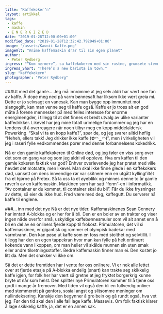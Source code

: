 ```yaml
---
title: "Kaffekoker’n"
layout: artikkel 
tags: 
 - kaffe
 - maskin
 - E N E R G I Z E D
date: "2019-01-28T12:00:00+01:00"
modified_date: "2019-01-28T12:32:42.792949+01:00"
image: "/assets/Kawaii Kaffe.png"
imageAlt: "Anime kaffemaskin drar til sin egen planet"
author:
 - Peter Rydberg
ingress: "“Kom nærmere”, sa kaffekokeren med sin rustne, grumsete stemme, som klanget i likhet med en asbestavhengig Tony Montana med kols. Onlines gamle kaffekoker Bonamat TH10 lå i sykesengen og levde sine siste dager. “Hv… hva er det…?”, kom det hulkende fra Primulator, som var kaffekokerens eneste adoptivrobot. Bonamat TH10 snakket lavt, nærmest hvisket, inn i den sexy, moderne kaffekokerens filter. “Jeg… foretrekker k… kakao...”, hveste den gamle gnieren ut, før hovedkortet gikk ad undas og to år gammelt kaffesøl rant ut av dens dårlig vedlikeholdte vannpumpe. Primulator ropte i kval over sin døde mentor mens automatisk kokende tårer rant nedover dens metalliske kinn. Men den visste at den hadde et ansvar om å videreføre arven. Online hadde fått en ny kaffekoker."
ingress_Short: "There’s a new barista in town."
slug: "kaffekokern"
photographer: "Peter Rydberg"
---
```

###Ut med det gamle...
Jeg må innrømme at jeg selv aldri har vært noe fan av kaffe. Å dope meg ned på varm bønnesaft har liksom ikke vært greia mi. Dette er jo selvsagt en vanesak. Kan man bygge opp immunitet mot slangegift, kan man venne seg til kaffe også. Kaffe er jo tross alt en god måte å forene mennesker på med felles interesse for enorme energimengder, i tillegg til at det finnes et bredt utvalg av ulike varianter kaffedrikker. Likevel har jeg mine totalt urimelige fordommer og jeg har en tendens til å overreagere når noen tilbyr meg en kopp middelaldersk Powerking. “Skal vi ta en kopp kaffe?”, spør de, og jeg svarer alltid høflig “Heheh, ellers takk! Jeg drikker ikke kaffe (✿◠‿◠)”, men i virkeligheten vil jeg i raseri fylle vedkommendes porer med denne forbannelsens kokedrikk.

Nå er den gamle kaffekokeren til Online død, og jeg føler en viss sorg over det som en gang var og som jeg aldri vil oppleve. Hva om kaffen til den gamle kokeren faktisk var god? Enhver overlevende jeg har pratet med ville hevdet det motsatte, men likevel. Man skal ikke finne glede i en kaffekokers død, uansett om dens innvendige rør var skitnere enn en utgått kyllingfiltét fra et hjørne på Fretex. Så la oss ta et øyeblikk og minnes denne to år gamle røver’n av en kaffemaskin. Maskinen som har satt “form”-en i informatikk. “Av container er du kommet, til container skal du bli”. Får du ikke frysninger av dette, så eier du ikke hud. Fred være med deg, kaffegutt. Du serverer nå kaffe til englene.

###… inn med det nye
Nå er det nye tider. Kaffemaskinenes Sean Connery har inntatt A-blokka og er her for å bli. Den er en boler av en trakter og viser ingen nåde overfor små, uskyldige kaffebønnesmuler som vil alt annet enn å bli en del av en onliners fjerde kopp til frokost. Primulatoren, det vil si kaffemaskinen, er gigantisk og rommer et olympisk badekar med varmtvann. Den kan pøse ut kaffe som en foss med stolthet og selvtillit. I tillegg har den en egen tappekran hvor man kan fylle på helt ordinært kokende vann i koppen, om man heller vil skålde munnen sin uten smak eller andre tilsetningsstoffer. Bedre kaffemaskin finner man ei. Den kostet jo litt da. Men det snakker vi ikke om.

Så det er dette fremtiden har i vente for oss onlinere. Vi er nok alle lettet over at fjerde etasje på A-blokka endelig (snart) kan trakte seg skikkelig kaffe igjen, for folk her har vært så gretne at jeg fryktet borgerkrig kunne bryte ut når som helst. Den splitter nye Primulatoren kommer til å tjene oss godt i mange år fremover. Med tiden vil også den bli en fullverdig onliner med stemmerett på genfors, sosial angst og slitsomme meninger om nullindeksering. Kanskje den begynner å gro bein og gå rundt også, hva vet jeg. Før den tid skal den i alle fall lage kaffe. Massevis. Om folk faktisk klarer å lage skikkelig kaffe, ja, det er en annen sak.